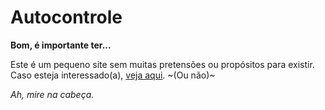 # Autocontrole
**Bom, é importante ter...**

Este é um pequeno site sem muitas pretensões ou propósitos para existir. </br>
Caso esteja interessado(a), [veja aqui](https://outronavasconi.github.io/bxa_autocontrole/). ~(Ou não)~ </br>

*Ah, mire na cabeça.*
